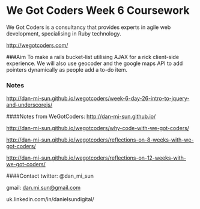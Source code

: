 # We Got Coders Week 6 Coursework

We Got Coders is a consultancy that provides experts in agile web development, specialising in Ruby technology.

http://wegotcoders.com/

###Aim
To make a rails bucket-list utilising AJAX for a rick client-side experience. We will also use geocoder and the google maps API to add pointers dynamically as people add a to-do item.

### Notes
http://dan-mi-sun.github.io/wegotcoders/week-6-day-26-intro-to-jquery-and-underscorejs/

####Notes from WeGotCoders:
http://dan-mi-sun.github.io/

http://dan-mi-sun.github.io/wegotcoders/why-code-with-we-got-coders/

http://dan-mi-sun.github.io/wegotcoders/reflections-on-8-weeks-with-we-got-coders/

http://dan-mi-sun.github.io/wegotcoders/reflections-on-12-weeks-with-we-got-coders/


####Contact
twitter: @dan_mi_sun

gmail: dan.mi.sun@gmail.com

uk.linkedin.com/in/danielsundigital/

